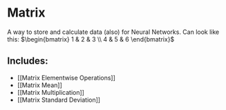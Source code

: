 # Matrix
A way to store and calculate data (also) for Neural Networks.
Can look like this: $\begin{bmatrix} 1 & 2 & 3 \\ 4 & 5 & 6 \end{bmatrix}$  

## Includes:
- [[Matrix Elementwise Operations]]
- [[Matrix Mean]]
- [[Matrix Multiplication]]
- [[Matrix Standard Deviation]]
